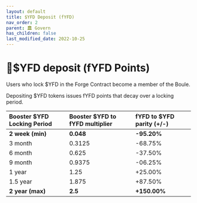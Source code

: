 ```yaml
---
layout: default
title: $YFD Deposit (fYFD)
nav_order: 2
parent: 🏛️ Govern
has_children: false
last_modified_date: 2022-10-25
---
```



# 🔐$YFD deposit (fYFD Points)


Users who lock $YFD in the Forge Contract become a member of the Boule.

Depositing $YFD tokens issues fYFD points that decay over a locking period.


| Booster $YFD Locking Period        | Booster $YFD to fYFD multiplier          | fYFD to $YFD parity (+/-) |
|:-------------|:------------------|:------|
| **2 week (min)**  | **0.048**  | **-95.20%**  |
| 3 month       | 0.3125 | -68.75%  |
| 6 month       | 0.625  | -37.50%  |
| 9 month       | 0.9375 | -06.25%  |
| 1 year        | 1.25   | +25.00%  |
| 1.5 year      | 1.875  | +87.50%  |
| **2 year (max)**| **2.5**    | **+150.00%** |

